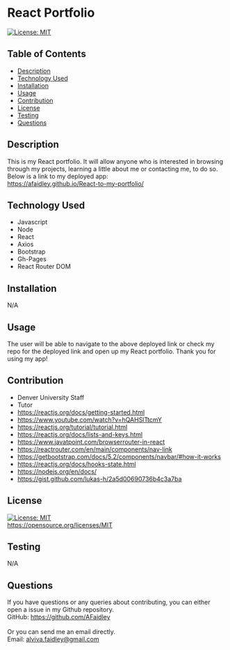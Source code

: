# React Portfolio
[![License: MIT](https://img.shields.io/badge/License-MIT-yellow.svg)](https://opensource.org/licenses/MIT)
## Table of Contents
* [Description](#description)
* [Technology Used](#technology-used)
* [Installation](#installation)
* [Usage](#usage)
* [Contribution](#contribution)
* [License](#license)
* [Testing](#testing)
* [Questions](#questions)
## Description
This is my React portfolio. It will allow anyone who is interested in browsing through my projects, learning a little about me or contacting me, to do so. 
<br>
Below is a link to my deployed app:
<br>
https://afaidley.github.io/React-to-my-portfolio/

## Technology Used
- Javascript
- Node
- React
- Axios
- Bootstrap
- Gh-Pages
- React Router DOM
## Installation
N/A
## Usage
The user will be able to navigate to the above deployed link or check my repo for the deployed link and open up my React portfolio.
Thank you for using my app!

## Contribution
- Denver University Staff
- Tutor
- https://reactjs.org/docs/getting-started.html
- https://www.youtube.com/watch?v=hQAHSlTtcmY
- https://reactjs.org/tutorial/tutorial.html
- https://reactjs.org/docs/lists-and-keys.html
- https://www.javatpoint.com/browserrouter-in-react
- https://reactrouter.com/en/main/components/nav-link
- https://getbootstrap.com/docs/5.2/components/navbar/#how-it-works
- https://reactjs.org/docs/hooks-state.html
- https://nodejs.org/en/docs/
- https://gist.github.com/lukas-h/2a5d00690736b4c3a7ba

## License
[![License: MIT](https://img.shields.io/badge/License-MIT-yellow.svg)](https://opensource.org/licenses/MIT)
<br>
https://opensource.org/licenses/MIT

## Testing
N/A

## Questions
If you have questions or any queries about contributing, you can either open a issue in my Github repository. <br>
GitHub: <https://github.com/AFaidley> <br>
<br>
Or you can send me an email directly. <br>
Email: <alviva.faidley@gmail.com>
